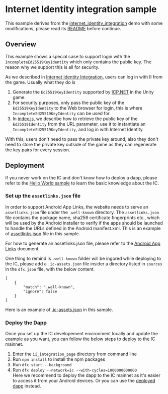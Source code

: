 # Internet Identity integration sample

This example derives from the [internet_identity_integration](https://github.com/dfinity/examples/tree/master/motoko/internet_identity_integration) demo with some modifications, please read its [README](https://github.com/dfinity/examples/blob/master/motoko/internet_identity_integration/README.md) before continue.

## Overview

This example shows a special case to support login with the `IncompleteEd25519KeyIdentity` which only contains the public key. The reason why we support this is all for security. 

As we described in [Internet Identity Integration](../README.md#workflow), users can log in with II from the game. Usually what they do is

1. Generate the `Ed25519KeyIdentity` supported by [ICP.NET](https://github.com/BoomDAO/ICP.NET) in the Unity game.
2. For security purposes, only pass the public key of the `Ed25519KeyIdentity` to the Web browser for login, this is where `IncompleteEd25519KeyIdentity` can be used for.
3. In [index.js](./src/greet_frontend/src/index.js), we describe how to retrieve the public key of the `Ed25519Identity` from the URL parameter, use it to instantiate an `IncompleteEd25519KeyIdentity`, and log in with Internet Identity. 

With this, users don't need to pass the private key around, also they don't need to store the private key outside of the game as they can regenerate the key pairs for every session.

## Deployment

If you never work on the IC and don't know how to deploy a dapp, please refer to the [Hello World sample](https://internetcomputer.org/docs/current/tutorials/deploy_sample_app) to learn the basic knowledge about the IC. 

### Set up the `assetlinks.json` file

In order to support Android App Links, the website needs to serve an `assetlinks.json` file under the `.well-known` directory. The `assetlinks.json` file contains the package name, sha256 certificate fingerprints etc., which will be used by the Android installer to verify if the apps should be launched to handle the URLs defined in the Android manifest.xml. This is an example of [assetlinks.json](./src/greet_frontend/assets/.well-known/assetlinks.json) file in this sample.

For how to generate an assetlinks.json file, please refer to the [Android App Links](https://developer.android.com/studio/write/app-link-indexing#associatesite) document.

One thing to remind is `.well-known` folder will be ingored while deploying to the IC, please add a `.ic-assets.json` file insider a directory listed in `sources` in the `dfx.json` file, with the below content. 

```
[
    {
        "match": ".well-known",
        "ignore": false
    }
]

```

Here is an example of [.ic-assets.json](./src/greet_frontend/assets/.ic-assets.json) in this sample.

### Deploy the Dapp

Once you set up the IC developement environment locally and update the example as you want, you can follow the below steps to deploy to the IC mainnet.

1. Enter the `ii_integration_page` directory from command line
2. Run `npm install` to install the npm packages
3. Run `dfx start --background`
4. Run `dfx deploy --network=ic --with-cycles=1000000000000`  
   Here we recommend to deploy the dapp to the IC mainnet as it's easier to access it from your Android devices. Or you can use the [deployed dapp](https://6x7nu-oaaaa-aaaan-qdaua-cai.icp0.io) instead.
